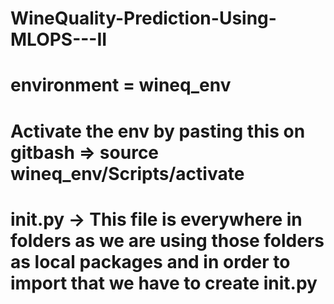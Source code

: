 # WineQuality-Prediction-Using-MLOPS---II

# environment = wineq_env
# Activate the env by pasting this on gitbash => source wineq_env/Scripts/activate 

# __init__.py -> This file is everywhere in folders as we are using those folders as local packages and in order to import that we have to create __init__.py